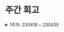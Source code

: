# 주간 회고

<details>
	<summary>1주차: 230419 ~ 230430</summary>

### 📖Learned
제일 많이 배운 것이라면 역시 spring security이다. 아예 지식이 없는 상태에서 시작해서 로그인하면 jwt이 나오는 것 까지 구현했다. 처음엔 이론적으로 이해를 한다음 적용해볼 생각이었지만 전혀 이해가 되지않아서 블로그나 유튜브에 있는 것들을 그대로 구현해보고 하나둘씩 내 스타일에 맞춰 바꿔갔다. 그리고 이제는 다시 이론적으로 익숙해져야 할 시간인 것 같다. 구현을 하며 흐름이 어떤지 어렴풋이 느껴봤으니 확실히 숙지하고 내 마음대로 커스텀할 정도의 이해를 갖춰야 한다고 생각한다. 물론 생각일뿐 몸은 지식이 들어오길 거부하고 있지만... 백수가 남는게 시간인데 하다보면 언젠간 되겠지 ㅎ

### 😊Liked
일단 프로젝트를 시작한 거의 첫 주를 경험하고 나서 좋았던 것은 코드를 짜고 진행하는 것에 있어서 긴장하면서 한다는 것이었다. 아는 사람들과 해온 프로젝트는 아무래도 긴장감이 떨어져 실수를 하던 기한을 못 맞추던 상관이 없다싶이 했는데, 이번 프로젝트는 긴장감을 갖는 것에 더해 이론으로만 알고 세세하게 하지않았던 것들(branch 하나만들어서 대충 push하는게 아니고 pull request 만들기, 각종 convention들 등..)을 신경쓰면서 했다. 이런 강제성?이 있어야 확실히 조금더 공부를 하게 되고(물론 지금도 많이 부족.. ㅠ) 대충 넘기려하지 않게되는 것 같다.

### 😓Lacked
security말고 해야할 부분이 기본적인 User Entity와 CRUD 구현이었는데 마음이 급한 나머지 둘을 병행했다. 순서상으로는 User부분만 먼저 순수하게 구현한 후 security를 덮어씌워야 했지만 그럴 여유가 없었다. 결과적으로 User Entity에 대한 pull request를 올릴 때 어려움을 겪었다. User에 관한 것만 올리려 했는데 service 등에서 security가 섞여있어 그것을 구분짓는 데에 추가적인 시간이 걸렸다. 이제부터라도 둘의 객관성을 유지하면서 개발하도록 신경을 써야겠다.

### 🚀Longed for
security를 새로 배우고 적용한 것은 분명히 좋은 경험이지만, 새로운 프레임워크를 배우기보다 기존에 아는 Spring과 JPA 지식으로 구현할 수 있는 기능을 개발하고 싶다. 물론 security의 지식을 잘 숙지하고 넘어가겠지만 실무에선 security를 안쓸수도 있을 것 같아서 빠르게 공부해서 넘어가고 다른 기능들에 손대보고 싶다.

</details>
